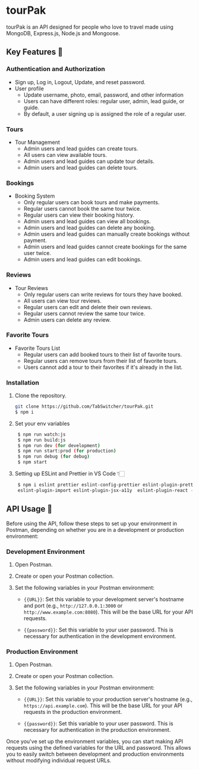# tourPak

tourPak is an API designed for people who love to travel made using MongoDB, Express.js, Node.js and Mongoose.

## Key Features 📝

### Authentication and Authorization

- Sign up, Log in, Logout, Update, and reset password.
- User profile
  - Update username, photo, email, password, and other information
  - Users can have different roles: regular user, admin, lead guide, or guide.
  - By default, a user signing up is assigned the role of a regular user.

### Tours

- Tour Management
  - Admin users and lead guides can create tours.
  - All users can view available tours.
  - Admin users and lead guides can update tour details.
  - Admin users and lead guides can delete tours.
  
### Bookings

- Booking System
  - Only regular users can book tours and make payments.
  - Regular users cannot book the same tour twice.
  - Regular users can view their booking history.
  - Admin users and lead guides can view all bookings.
  - Admin users and lead guides can delete any booking.
  - Admin users and lead guides can manually create bookings without payment.
  - Admin users and lead guides cannot create bookings for the same user twice.
  - Admin users and lead guides can edit bookings.

### Reviews

- Tour Reviews
  - Only regular users can write reviews for tours they have booked.
  - All users can view tour reviews.
  - Regular users can edit and delete their own reviews.
  - Regular users cannot review the same tour twice.
  - Admin users can delete any review.

### Favorite Tours

- Favorite Tours List
  - Regular users can add booked tours to their list of favorite tours.
  - Regular users can remove tours from their list of favorite tours.
  - Users cannot add a tour to their favorites if it's already in the list.

### Installation

1. Clone the repository.
   ```sh
   git clone https://github.com/TabSwitcher/tourPak.git
   $ npm i
2. Set your env variables
   ```sh
    $ npm run watch:js
    $ npm run build:js
    $ npm run dev (for development)
    $ npm run start:prod (for production)
    $ npm run debug (for debug)
    $ npm start
3. Setting up ESLint and Prettier in VS Code 👇🏻
   ```sh
    $ npm i eslint prettier eslint-config-prettier eslint-plugin-prettier eslint-config-airbnb eslint-plugin-node
    eslint-plugin-import eslint-plugin-jsx-a11y  eslint-plugin-react --save-dev


## API Usage 🚀

Before using the API, follow these steps to set up your environment in Postman, depending on whether you are in a development or production environment:

### Development Environment

1. Open Postman.

2. Create or open your Postman collection.

3. Set the following variables in your Postman environment:

   - `{{URL}}`: Set this variable to your development server's hostname and port (e.g., `http://127.0.0.1:3000` or `http://www.example.com:8080`). This will be the base URL for your API requests.

   - `{{password}}`: Set this variable to your user password. This is necessary for authentication in the development environment.

### Production Environment

1. Open Postman.

2. Create or open your Postman collection.

3. Set the following variables in your Postman environment:

   - `{{URL}}`: Set this variable to your production server's hostname (e.g., `https://api.example.com`). This will be the base URL for your API requests in the production environment.

   - `{{password}}`: Set this variable to your user password. This is necessary for authentication in the production environment.

Once you've set up the environment variables, you can start making API requests using the defined variables for the URL and password. This allows you to easily switch between development and production environments without modifying individual request URLs.
